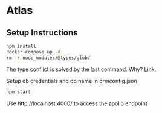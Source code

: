 # Atlas

## Setup Instructions
```bash
npm install
docker-compose up -d
rm -r node_modules/@types/glob/
```
The type conflict is solved by the last command. Why? [Link](https://stackoverflow.com/a/75950982).

Setup db credentials and db name in ormconfig.json

```bash
npm start
```

Use http://localhost:4000/ to access the apollo endpoint
